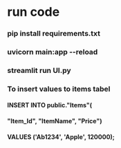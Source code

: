 # run code 

### pip install requirements.txt

### uvicorn main:app --reload

###  streamlit run UI.py


### To insert values to items tabel

#### INSERT INTO public."Items"(
####	"Item_Id", "ItemName", "Price")
####	VALUES ('Ab1234', 'Apple', 120000);

